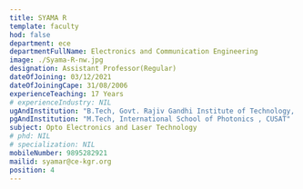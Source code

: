```yaml
---
title: SYAMA R
template: faculty
hod: false
department: ece
departmentFullName: Electronics and Communication Engineering
image: ./Syama-R-nw.jpg
designation: Assistant Professor(Regular)
dateOfJoining: 03/12/2021
dateOfJoiningCape: 31/08/2006
experienceTeaching: 17 Years
# experienceIndustry: NIL
ugAndInstitution: "B.Tech, Govt. Rajiv Gandhi Institute of Technology, Kottayam"
pgAndInstitution: "M.Tech, International School of Photonics , CUSAT"
subject: Opto Electronics and Laser Technology
# phd: NIL
# specialization: NIL
mobileNumber: 9895282921
mailid: syamar@ce-kgr.org
position: 4
---
```

